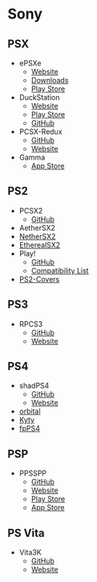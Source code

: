 # Sony

## PSX

- ePSXe
    - [Website](https://epsxe.com/)
    - [Downloads](https://www.epsxe.com/download.php)
    - [Play Store](https://play.google.com/store/apps/details?id=com.epsxe.ePSXe)
- DuckStation
    - [Website](https://www.duckstation.org/)
    - [Play Store](https://play.google.com/store/apps/details?id=com.github.stenzek.duckstation&hl=en_AU&gl=US)
    - [GitHub](https://github.com/stenzek/duckstation/releases)
- PCSX-Redux
    - [GitHub](https://github.com/grumpycoders/pcsx-redux)
    - [Website](https://pcsx-redux.consoledev.net/)
- Gamma
    - [App Store](https://apps.apple.com/us/app/gamma-ps-1-game-emulator/id6499106870)

## PS2

- PCSX2
    - [GitHub](https://github.com/PCSX2/pcsx2)
- AetherSX2
- [NetherSX2](https://github.com/Trixarian/NetherSX2-patch)
- [EtherealSX2](https://github.com/Trixarian/EtherealSX2)
- Play!
    - [GitHub](https://github.com/jpd002/Play-)
    - [Compatibility List](https://github.com/jpd002/Play-Compatibility)
- [PS2-Covers](https://github.com/xlenore/ps2-covers)

## PS3

- RPCS3
    - [GitHub](https://github.com/RPCS3/rpcs3)
    - [Website](https://rpcs3.net/)

## PS4

- shadPS4
    - [GitHub](https://github.com/shadps4-emu/shadPS4)
    - [Website](https://shadps4.net/)
- [orbital](https://github.com/AlexAltea/orbital)
- [Kyty](https://github.com/InoriRus/Kyty)
- [fpPS4](https://github.com/red-prig/fpPS4)

## PSP

- PPSSPP
    - [GitHub](https://github.com/hrydgard/ppsspp)
    - [Website](https://www.ppsspp.org/)
    - [Play Store](https://play.google.com/store/apps/details?id=org.ppsspp.ppsspp&hl=en_US)
    - [App Store](https://apps.apple.com/us/app/ppsspp-psp-emulator/id6496972903)

## PS Vita

- Vita3K
    - [GitHub](https://github.com/Vita3K/Vita3K)
    - [Website](https://vita3k.org/)
